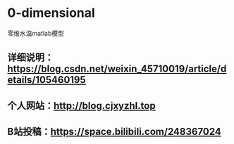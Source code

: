 # 0-dimensional
零维水温matlab模型
## 详细说明：https://blog.csdn.net/weixin_45710019/article/details/105460195
## 个人网站：http://blog.cjxyzhl.top
## B站投稿：https://space.bilibili.com/248367024
